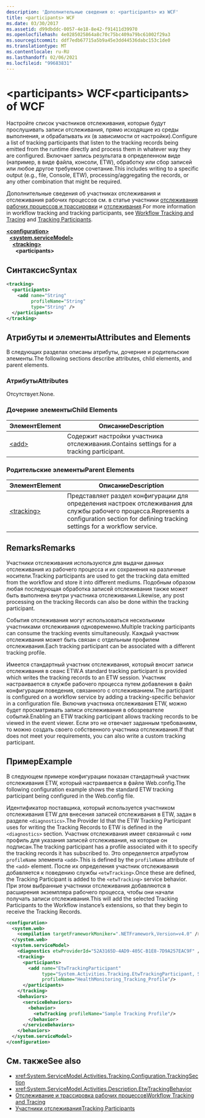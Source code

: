 ```yaml
---
description: 'Дополнительные сведения о: <participants> из WCF'
title: <participants> WCF
ms.date: 03/30/2017
ms.assetid: d99dbddc-0057-4e18-8e42-f91411d39970
ms.openlocfilehash: 4e0285025864a8c70c75bc409a79bc61002f29a3
ms.sourcegitcommit: ddf7edb67715a5b9a45e3dd44536dabc153c1de0
ms.translationtype: MT
ms.contentlocale: ru-RU
ms.lasthandoff: 02/06/2021
ms.locfileid: "99683831"
---
```

# <a name="participants-of-wcf"></a><span data-ttu-id="1a9da-103">\<participants> WCF</span><span class="sxs-lookup"><span data-stu-id="1a9da-103">\<participants> of WCF</span></span>

<span data-ttu-id="1a9da-104">Настройте список участников отслеживания, которые будут прослушивать записи отслеживания, прямо исходящие из среды выполнения, и обрабатывать их (в зависимости от настройки).</span><span class="sxs-lookup"><span data-stu-id="1a9da-104">Configure a list of tracking participants that listen to the tracking records being emitted from the runtime directly and process them in whatever way they are configured.</span></span> <span data-ttu-id="1a9da-105">Включает запись результата в определенном виде (например, в виде файла, консоли, ETW), обработку или сбор записей или любое другое требуемое сочетание.</span><span class="sxs-lookup"><span data-stu-id="1a9da-105">This includes writing to a specific output (e.g., file, Console, ETW), processing/aggregating the records, or any other combination that might be required.</span></span>  
  
<span data-ttu-id="1a9da-106">Дополнительные сведения об участниках отслеживания и отслеживания рабочих процессов см. в статье участники [отслеживания рабочих процессов и трассировки](../../../windows-workflow-foundation/workflow-tracking-and-tracing.md) и [отслеживания](../../../windows-workflow-foundation/tracking-participants.md).</span><span class="sxs-lookup"><span data-stu-id="1a9da-106">For more information in workflow tracking and tracking participants, see [Workflow Tracking and Tracing](../../../windows-workflow-foundation/workflow-tracking-and-tracing.md) and [Tracking Participants](../../../windows-workflow-foundation/tracking-participants.md).</span></span>  
  
[**\<configuration>**](../configuration-element.md)\
&nbsp;&nbsp;[**\<system.serviceModel>**](system-servicemodel.md)\
&nbsp;&nbsp;&nbsp;&nbsp;[**\<tracking>**](tracking-of-wcf.md)  
&nbsp;&nbsp;&nbsp;&nbsp;&nbsp;&nbsp;**\<participants>**  
  
## <a name="syntax"></a><span data-ttu-id="1a9da-107">Синтаксис</span><span class="sxs-lookup"><span data-stu-id="1a9da-107">Syntax</span></span>  
  
```xml  
<tracking>
  <participants>
    <add name="String"
         profileName="String"
         type="String" />
  </participants>
</tracking>
```  
  
## <a name="attributes-and-elements"></a><span data-ttu-id="1a9da-108">Атрибуты и элементы</span><span class="sxs-lookup"><span data-stu-id="1a9da-108">Attributes and Elements</span></span>  

 <span data-ttu-id="1a9da-109">В следующих разделах описаны атрибуты, дочерние и родительские элементы.</span><span class="sxs-lookup"><span data-stu-id="1a9da-109">The following sections describe attributes, child elements, and parent elements.</span></span>  
  
### <a name="attributes"></a><span data-ttu-id="1a9da-110">Атрибуты</span><span class="sxs-lookup"><span data-stu-id="1a9da-110">Attributes</span></span>  

 <span data-ttu-id="1a9da-111">Отсутствует.</span><span class="sxs-lookup"><span data-stu-id="1a9da-111">None.</span></span>  
  
### <a name="child-elements"></a><span data-ttu-id="1a9da-112">Дочерние элементы</span><span class="sxs-lookup"><span data-stu-id="1a9da-112">Child Elements</span></span>  
  
|<span data-ttu-id="1a9da-113">Элемент</span><span class="sxs-lookup"><span data-stu-id="1a9da-113">Element</span></span>|<span data-ttu-id="1a9da-114">Описание</span><span class="sxs-lookup"><span data-stu-id="1a9da-114">Description</span></span>|  
|-------------|-----------------|  
|[\<add>](../windows-workflow-foundation/add-of-participants.md)|<span data-ttu-id="1a9da-115">Содержит настройки участника отслеживания.</span><span class="sxs-lookup"><span data-stu-id="1a9da-115">Contains settings for a tracking participant.</span></span>|  
  
### <a name="parent-elements"></a><span data-ttu-id="1a9da-116">Родительские элементы</span><span class="sxs-lookup"><span data-stu-id="1a9da-116">Parent Elements</span></span>  
  
|<span data-ttu-id="1a9da-117">Элемент</span><span class="sxs-lookup"><span data-stu-id="1a9da-117">Element</span></span>|<span data-ttu-id="1a9da-118">Описание</span><span class="sxs-lookup"><span data-stu-id="1a9da-118">Description</span></span>|  
|-------------|-----------------|  
|[\<tracking>](../windows-workflow-foundation/tracking.md)|<span data-ttu-id="1a9da-119">Представляет раздел конфигурации для определения настроек отслеживания для службы рабочего процесса.</span><span class="sxs-lookup"><span data-stu-id="1a9da-119">Represents a configuration section for defining tracking settings for a workflow service.</span></span>|  
  
## <a name="remarks"></a><span data-ttu-id="1a9da-120">Remarks</span><span class="sxs-lookup"><span data-stu-id="1a9da-120">Remarks</span></span>  

 <span data-ttu-id="1a9da-121">Участники отслеживания используются для выдачи данных отслеживания из рабочего процесса и их сохранения на различные носители.</span><span class="sxs-lookup"><span data-stu-id="1a9da-121">Tracking participants are used to get the tracking data emitted from the workflow and store it into different mediums.</span></span> <span data-ttu-id="1a9da-122">Подобным образом любая последующая обработка записей отслеживания также может быть выполнена внутри участника отслеживания.</span><span class="sxs-lookup"><span data-stu-id="1a9da-122">Likewise, any post processing on the tracking Records can also be done within the tracking participant.</span></span>  
  
 <span data-ttu-id="1a9da-123">События отслеживания могут использоваться несколькими участниками отслеживания одновременно.</span><span class="sxs-lookup"><span data-stu-id="1a9da-123">Multiple tracking participants can consume the tracking events simultaneously.</span></span> <span data-ttu-id="1a9da-124">Каждый участник отслеживания может быть связан с отдельным профилем отслеживания.</span><span class="sxs-lookup"><span data-stu-id="1a9da-124">Each tracking participant can be associated with a different tracking profile.</span></span>  
  
 <span data-ttu-id="1a9da-125">Имеется стандартный участник отслеживания, который вносит записи отслеживания в сеанс ETW.</span><span class="sxs-lookup"><span data-stu-id="1a9da-125">A standard tracking participant is provided which writes the tracking records to an ETW session.</span></span> <span data-ttu-id="1a9da-126">Участник настраивается в службе рабочего процесса путем добавления в файл конфигурации поведения, связанного с отслеживанием.</span><span class="sxs-lookup"><span data-stu-id="1a9da-126">The participant is configured on a workflow service by adding a tracking-specific behavior in a configuration file.</span></span> <span data-ttu-id="1a9da-127">Включив участника отслеживания ETW, можно будет просматривать записи отслеживания в обозревателе событий.</span><span class="sxs-lookup"><span data-stu-id="1a9da-127">Enabling an ETW tracking participant allows tracking records to be viewed in the event viewer.</span></span> <span data-ttu-id="1a9da-128">Если это не отвечает заданным требованиям, то можно создать своего собственного участника отслеживания.</span><span class="sxs-lookup"><span data-stu-id="1a9da-128">If that does not meet your requirements, you can also write a custom tracking participant.</span></span>  
  
## <a name="example"></a><span data-ttu-id="1a9da-129">Пример</span><span class="sxs-lookup"><span data-stu-id="1a9da-129">Example</span></span>  

 <span data-ttu-id="1a9da-130">В следующем примере конфигурации показан стандартный участник отслеживания ETW, который настраивается в файле Web.config.</span><span class="sxs-lookup"><span data-stu-id="1a9da-130">The following configuration example shows the standard ETW tracking participant being configured in the Web.config file.</span></span>  
  
 <span data-ttu-id="1a9da-131">Идентификатор поставщика, который используется участником отслеживания ETW для внесения записей отслеживания в ETW, задан в разделе `<diagnostics>`.</span><span class="sxs-lookup"><span data-stu-id="1a9da-131">The Provider Id that the ETW Tracking Participant uses for writing the Tracking Records to ETW is defined in the `<diagnostics>` section.</span></span> <span data-ttu-id="1a9da-132">Участник отслеживания имеет связанный с ним профиль для указания записей отслеживания, на которые он подписан.</span><span class="sxs-lookup"><span data-stu-id="1a9da-132">The tracking participant has a profile associated with it to specify the tracking records it has subscribed to.</span></span> <span data-ttu-id="1a9da-133">Это определяется атрибутом `profileName` элемента `<add>`.</span><span class="sxs-lookup"><span data-stu-id="1a9da-133">This is defined by the `profileName` attribute of the `<add>` element.</span></span> <span data-ttu-id="1a9da-134">После их определения участник отслеживания добавляется к поведению службы `<etwTracking>`.</span><span class="sxs-lookup"><span data-stu-id="1a9da-134">Once these are defined, the Tracking Participant is added to the `<etwTracking>` service behavior.</span></span> <span data-ttu-id="1a9da-135">При этом выбранные участники отслеживания добавляются в расширения экземпляра рабочего процесса, чтобы они начали получать записи отслеживания.</span><span class="sxs-lookup"><span data-stu-id="1a9da-135">This will add the selected Tracking Participants to the Workflow instance’s extensions, so that they begin to receive the Tracking Records.</span></span>  
  
```xml  
<configuration>
  <system.web>
    <compilation targetFrameworkMoniker=".NETFramework,Version=v4.0" />
  </system.web>
  <system.serviceModel>
    <diagnostics etwProviderId="52A3165D-4AD9-405C-B1E8-7D9A257EAC9F" />
    <tracking>
      <participants>
        <add name="EtwTrackingParticipant"
             type="System.Activities.Tracking.EtwTrackingParticipant, System.Activities, Version=4.0.0.0, Culture=neutral, PublicKeyToken=31bf3856ad364e35"
             profileName="HealthMonitoring_Tracking_Profile"/>
      </participants>
    </tracking>
    <behaviors>
      <serviceBehaviors>
        <behavior>
          <etwTracking profileName="Sample Tracking Profile"/>
        </behavior>
      </serviceBehaviors>
    </behaviors>
  </system.serviceModel>
</configuration>
```  
  
## <a name="see-also"></a><span data-ttu-id="1a9da-136">См. также</span><span class="sxs-lookup"><span data-stu-id="1a9da-136">See also</span></span>

- <xref:System.ServiceModel.Activities.Tracking.Configuration.TrackingSection>
- <xref:System.ServiceModel.Activities.Description.EtwTrackingBehavior>
- [<span data-ttu-id="1a9da-137">Отслеживание и трассировка рабочих процессов</span><span class="sxs-lookup"><span data-stu-id="1a9da-137">Workflow Tracking and Tracing</span></span>](../../../windows-workflow-foundation/workflow-tracking-and-tracing.md)
- [<span data-ttu-id="1a9da-138">Участники отслеживания</span><span class="sxs-lookup"><span data-stu-id="1a9da-138">Tracking Participants</span></span>](../../../windows-workflow-foundation/tracking-participants.md)
